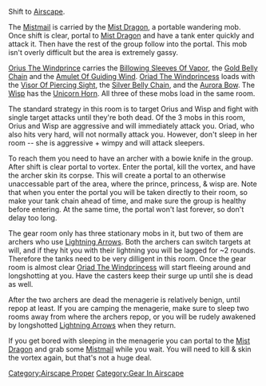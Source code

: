 Shift to [Airscape](:Category:Airscape "wikilink").

The [Mistmail](Mistmail "wikilink") is carried by the [Mist
Dragon](Mist_Dragon "wikilink"), a portable wandering mob. Once shift is
clear, portal to [Mist Dragon](Mist_Dragon "wikilink") and have a tank
enter quickly and attack it. Then have the rest of the group follow into
the portal. This mob isn't overly difficult but the area is extremely
gassy.

[Orius The Windprince](Orius_The_Windprince "wikilink") carries the
[Billowing Sleeves Of Vapor](Billowing_Sleeves_Of_Vapor "wikilink"), the
[Gold Belly Chain](Gold_Belly_Chain "wikilink") and the [Amulet Of
Guiding Wind](Amulet_Of_Guiding_Wind "wikilink"). [Oriad The
Windprincess](Oriad_The_Windprincess "wikilink") loads with the [Visor
Of Piercing Sight](Visor_Of_Piercing_Sight "wikilink"), the [Silver
Belly Chain](Silver_Belly_Chain "wikilink"), and the [Aurora
Bow](Aurora_Bow "wikilink"). The [Wisp](Wisp "wikilink") has the
[Unicorn Horn](Unicorn_Horn "wikilink"). All three of these mobs load in
the same room.

The standard strategy in this room is to target Orius and Wisp and fight
with single target attacks until they're both dead. Of the 3 mobs in
this room, Orius and Wisp are aggressive and will immediately attack
you. Oriad, who also hits very hard, will not normally attack you.
However, don't sleep in her room -- she is aggressive + wimpy and will
attack sleepers.

To reach them you need to have an archer with a bowie knife in the
group. After shift is clear portal to vortex. Enter the portal, kill the
vortex, and have the archer skin its corpse. This will create a portal
to an otherwise unaccessable part of the area, where the prince,
princess, & wisp are. Note that when you enter the portal you will be
taken directly to their room, so make your tank chain ahead of time, and
make sure the group is healthy before entering. At the same time, the
portal won't last forever, so don't delay too long.

The gear room only has three stationary mobs in it, but two of them are
archers who use [Lightning Arrows](Lightning_Arrows "wikilink"). Both
the archers can switch targets at will, and if they hit you with their
lightning you will be lagged for \~2 rounds. Therefore the tanks need to
be very dilligent in this room. Once the gear room is almost clear
[Oriad The Windprincess](Oriad_The_Windprincess "wikilink") will start
fleeing around and longshotting at you. Have the casters keep their
surge up until she is dead as well.

After the two archers are dead the menagerie is relatively benign, until
repop at least. If you are camping the menagerie, make sure to sleep two
rooms away from where the archers repop, or you will be rudely awakened
by longshotted [Lightning Arrows](Lightning_Arrows "wikilink") when they
return.

If you get bored with sleeping in the menagerie you can portal to the
[Mist Dragon](Mist_Dragon "wikilink") and grab some
[Mistmail](Mistmail "wikilink") while you wait. You will need to kill &
skin the vortex again, but that's not a huge deal.

[Category:Airscape Proper](Category:Airscape_Proper "wikilink")
[Category:Gear In Airscape](Category:Gear_In_Airscape "wikilink")
